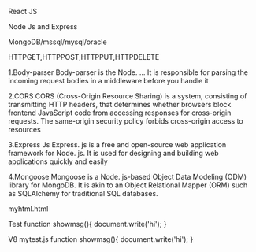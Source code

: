 React JS


Node Js and Express



MongoDB/mssql/mysql/oracle

HTTPGET,HTTPPOST,HTTPPUT,HTTPDELETE

1.Body-parser
Body-parser is the Node. ... 
It is responsible for parsing the incoming 
request bodies in a middleware before you handle it

2.CORS
CORS (Cross-Origin Resource Sharing) is a system, 
consisting of transmitting HTTP headers, 
that determines whether browsers block frontend JavaScript code 
from accessing responses for cross-origin requests. 
The same-origin security policy forbids cross-origin access 
to resources

3.Express Js
Express. js is a free and open-source web application framework for Node. js. It is used for designing and building web applications quickly and easily


4.Mongoose
Mongoose is a Node. js-based Object Data Modeling (ODM) library for MongoDB. It is akin to an Object Relational Mapper (ORM) such as SQLAlchemy for traditional SQL databases. 




myhtml.html

<html>
    <head></head>
    <body>Test
    <scritp>
    function showmsg(){
    document.write('hi');
    }
    </script>
    </body>
</html>

V8
mytest.js
function showmsg(){
    document.write('hi');
}